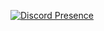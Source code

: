 [![Discord Presence](https://lanyard.cnrad.dev/api/:id)](https://discord.com/users/:1087944946767630336)
